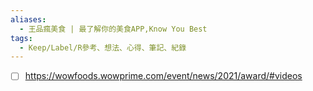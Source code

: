 ```yaml
---
aliases:
  - 王品瘋美食 | 最了解你的美食APP,Know You Best
tags:
  - Keep/Label/R參考、想法、心得、筆記、紀錄
---
```



- [ ] https://wowfoods.wowprime.com/event/news/2021/award/#videos